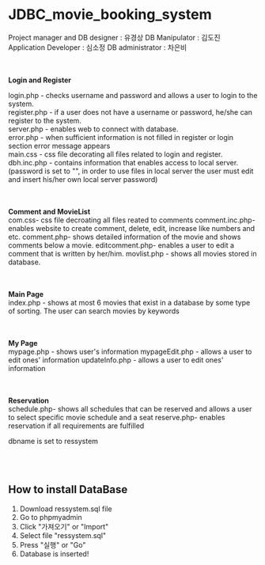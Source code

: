 # JDBC_movie_booking_system

Project manager and DB designer : 유경상
DB Manipulator : 김도진
Application Developer : 심소정
DB administrator : 차은비

<br><br>
<strong>Login and Register</strong><br>

login.php - checks username and password and allows a user to login to the system.<br>
register.php - if a user does not have a username or password, he/she can register to the system.<br>
server.php - enables web to connect with database. <br>
error.php - when sufficient information is not filled in register or login section error message appears<br>
main.css - css file decorating all files related to login and register.<br>
dbh.inc.php - contains information that enables access to local server. (password is set to "", in order to use files in local server the user must edit and insert his/her own local server password)<br><br><br>

<strong>Comment and MovieList</strong><br>
com.css- css file decroating all files reated to comments
comment.inc.php- enables website to create comment, delete, edit, increase like numbers and etc.
comment.php- shows detailed information of the movie and shows comments below a movie.
editcomment.php- enables a user to edit a comment that is written by her/him.
movlist.php - shows all movies stored in database.
<br><br><br>

<strong>Main Page</strong><br>
index.php - shows at most 6 movies that exist in a database by some type of sorting. The user can search movies by keywords<br><br><br>

<strong>My Page</strong><br>
mypage.php - shows user's information
mypageEdit.php - allows a user to edit ones' information
updateInfo.php - allows a user to edit ones' information
<br><br><br>

<strong>Reservation</strong><br>
schedule.php- shows all schedules that can be reserved and allows a user to select specific movie schedule and a seat
reserve.php- enables reservation if all requirements are fulfilled


dbname is set to ressystem

<br><br>
<h2>How to install DataBase</h2>

1. Download ressystem.sql file
2. Go to phpmyadmin
3. Click "가져오기" or "Import"
4. Select file "ressystem.sql"
5. Press "실행" or "Go"
6. Database is inserted!
